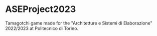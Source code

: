 # ASEProject2023

Tamagotchi game made for the "Architetture e Sistemi di Elaborazione" 2022/2023 at Politecnico di Torino.
